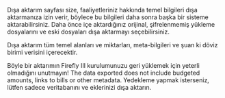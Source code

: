 Dışa aktarım sayfası size, faaliyetleriniz hakkında temel bilgileri dışa aktarmanıza izin verir, böylece bu bilgileri daha sonra başka bir sisteme aktarabilirsiniz. Daha önce içe aktardığınız orijinal, şifrelenmemiş yükleme dosyalarını ve eski dosyaları dışa aktarmayı seçebilirsiniz.

Dışa aktarım tüm temel alanları ve miktarları, meta-bilgileri ve şuan ki döviz birimi verisini içerecektir.

Böyle bir aktarımın Firefly III kurulumunuzu geri yüklemek için yeterli olmadığını unutmayın! The data exported does not include budgeted amounts, links to bills or other metadata. Yedekleme yapmak isterseniz, lütfen sadece veritabanını ve eklerinizi dışa aktarın.